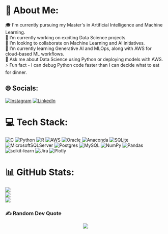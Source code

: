 # 💫 About Me:
🎓 I'm currently pursuing my Master's in Artificial Intelligence and Machine Learning. <br> 🔭 I’m currently working on exciting Data Science projects. <br>👯 I’m looking to collaborate on Machine Learning and AI initiatives. <br>🌱 I’m currently learning Generative AI and MLOps, along with AWS for cloud-based ML workflows. <br>💬 Ask me about Data Science using Python or deploying models with AWS. <br>⚡ Fun fact - I can debug Python code faster than I can decide what to eat for dinner.


## 🌐 Socials:
[![Instagram](https://img.shields.io/badge/Instagram-%23E4405F.svg?logo=Instagram&logoColor=white)](https://www.instagram.com/bhumii10_/) [![LinkedIn](https://img.shields.io/badge/LinkedIn-%230077B5.svg?logo=linkedin&logoColor=white)](https://linkedin.com/in/bhumi-joshi) 

<!-- [![Twitter](https://img.shields.io/badge/Twitter-%231DA1F2.svg?logo=Twitter&logoColor=white)](https://twitter.com/prince_kheni) -->

# 💻 Tech Stack:
![C](https://img.shields.io/badge/c-%2300599C.svg?style=for-the-badge&logo=c&logoColor=white) ![Python](https://img.shields.io/badge/python-3670A0?style=for-the-badge&logo=python&logoColor=ffdd54) ![R](https://img.shields.io/badge/r-%23276DC3.svg?style=for-the-badge&logo=r&logoColor=white) ![AWS](https://img.shields.io/badge/AWS-%23FF9900.svg?style=for-the-badge&logo=amazon-aws&logoColor=white) ![Oracle](https://img.shields.io/badge/Oracle-F80000?style=for-the-badge&logo=oracle&logoColor=white) ![Anaconda](https://img.shields.io/badge/Anaconda-%2344A833.svg?style=for-the-badge&logo=anaconda&logoColor=white) ![SQLite](https://img.shields.io/badge/sqlite-%2307405e.svg?style=for-the-badge&logo=sqlite&logoColor=white) ![MicrosoftSQLServer](https://img.shields.io/badge/Microsoft%20SQL%20Sever-CC2927?style=for-the-badge&logo=microsoft%20sql%20server&logoColor=white) ![Postgres](https://img.shields.io/badge/postgres-%23316192.svg?style=for-the-badge&logo=postgresql&logoColor=white) ![MySQL](https://img.shields.io/badge/mysql-%2300f.svg?style=for-the-badge&logo=mysql&logoColor=white) ![NumPy](https://img.shields.io/badge/numpy-%23013243.svg?style=for-the-badge&logo=numpy&logoColor=white) ![Pandas](https://img.shields.io/badge/pandas-%23150458.svg?style=for-the-badge&logo=pandas&logoColor=white) ![scikit-learn](https://img.shields.io/badge/scikit--learn-%23F7931E.svg?style=for-the-badge&logo=scikit-learn&logoColor=white) ![Jira](https://img.shields.io/badge/jira-%230A0FFF.svg?style=for-the-badge&logo=jira&logoColor=white) ![Plotly](https://img.shields.io/badge/Plotly-%233F4F75.svg?style=for-the-badge&logo=plotly&logoColor=white)

# 📊 GitHub Stats:
![](https://github-readme-stats.vercel.app/api?username=Bhumi1011&theme=dark&hide_border=false&include_all_commits=false&count_private=false)<br/>
![](https://github-readme-streak-stats.herokuapp.com/?user=Bhumi1011&theme=dark&hide_border=false)<br/>
![](https://github-readme-stats.vercel.app/api/top-langs/?username=Bhumi1011&theme=dark&hide_border=false&include_all_commits=true&count_private=true&layout=compact)

### ✍️ Random Dev Quote
<p align="center">
  <img src="https://quotes-github-readme.vercel.app/api?type=horizontal&theme=radical" />
</p>

<!-- ### 🔝 Top Contributed Repo
![](https://github-contributor-stats.vercel.app/api?username=Bhumi1011&limit=5&theme=dark&combine_all_yearly_contributions=true) -->

